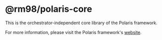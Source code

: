 # @rm98/polaris-core

This is the orchestrator-independent core library of the Polaris framework.

For more information, please visit the Polaris framework's [website](https://polaris-slo-cloud.github.io).
